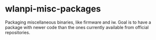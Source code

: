 # wlanpi-misc-packages
Packaging miscellaneous binaries, like firmware and iw. Goal is to have a package with newer code than the ones currently available from official repositories.
